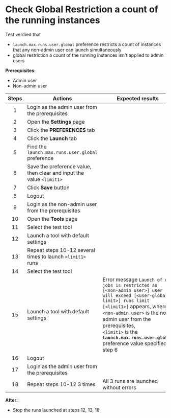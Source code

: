 # Check Global Restriction a count of the running instances

Test verified that 
- `launch.max.runs.user.global` preference restricts a count of instances that any non-admin user can launch simultaneously
- global restriction a count of the running instances isn't applied to admin users 

**Prerequisites**:
- Admin user
- Non-admin user

| Steps | Actions | Expected results |
| :---: | --- | --- |
| 1 | Login as the admin user from the prerequisites | |
| 2 | Open the **Settings** page | |
| 3 | Click the **PREFERENCES** tab | |
| 4 | Click the **Launch** tab | |
| 5 | Find the `launch.max.runs.user.global` preference | |
| 6 | Save the preference value, then clear and input the value `<limit1>` | |
| 7 | Click **Save** button | | 
| 8 | Logout | |
| 9 | Login as the non-admin user from the prerequisites | |
| 10 | Open the **Tools** page | |
| 11 | Select the test tool | |
| 12 | Launch a tool with default settings | |
| 13 | Repeat steps 10-12 several times to launch `<limit1>` runs| |
| 14 | Select the test tool | |
| 15 | Launch a tool with default settings | Error message `Launch of new jobs is restricted as [<non-admin user>] user will exceed [<user-global-limit>] runs limit [<limit1>]` appears, where <br> `<non-admin user>` is the non-admin user from the prerequisites, <br> `<limit1>` is the **`launch.max.runs.user.global`** preference value specified at step 6 |
| 16 | Logout | |
| 17 | Login as the admin user from the prerequisites | |
| 18 | Repeat steps 10-12 3 times | All 3 runs are launched without errors | |

**After:**
- Stop the runs launched at steps 12, 13, 18
